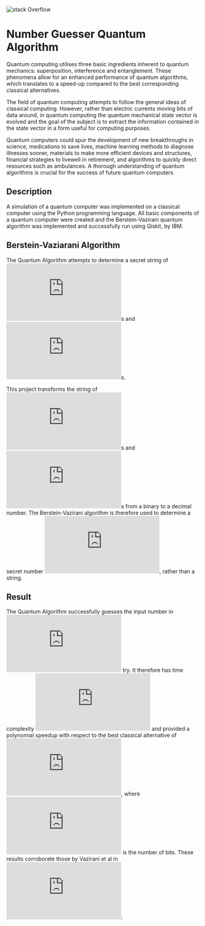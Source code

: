 ![stack Overflow](https://o.aolcdn.com/images/dims?quality=85&image_uri=https%3A%2F%2Fo.aolcdn.com%2Fimages%2Fdims%3Fcrop%3D3000%252C2000%252C0%252C0%26quality%3D85%26format%3Djpg%26resize%3D1600%252C1067%26image_uri%3Dhttp%253A%252F%252Fo.aolcdn.com%252Fhss%252Fstorage%252Fmidas%252F36514d02b27e52baa311efcbcbda2610%252F203644880%252F464270905.jpg%26client%3Da1acac3e1b3290917d92%26signature%3Da29e527af032f490baae3ac233ff2aad96f1b383&client=amp-blogside-v2&signature=d5680a0b2953c9852b41d2bc968e4cba0373530d)

# Number Guesser Quantum Algorithm

Quantum computing utilises three basic ingredients inherent to quantum mechanics: superposition, interference and entanglement. These phenomena allow for an enhanced performance of quantum algorithms, which translates to a speed-up compared to the best corresponding classical alternatives.

The  field  of  quantum  computing  attempts  to  follow  the  general  ideas  of  classical computing.   However,  rather  than  electric  currents  moving  bits  of  data  around,  in quantum  computing  the  quantum  mechanical  state  vector  is  evolved  and  the  goal of the subject is to extract the information contained in the state vector in  a  form  useful  for  computing  purposes.

Quantum  computers  could  spur  the  development  of  new  breakthroughs  in  science, medications  to  save  lives,  machine  learning  methods  to  diagnose  illnesses  sooner, materials  to  make  more  efficient  devices  and  structures,  financial  strategies  to  livewell  in  retirement,  and  algorithms  to  quickly  direct  resources  such  as  ambulances. A thorough understanding of quantum algorithms is crucial for the success of future quantum computers.


## Description

A simulation of a quantum computer was implemented on a classical computer using the Python programming language. All basic components of a quantum computer were created and the Berstein-Vazirani quantum algorithm was implemented and successfully run using Qiskit, by IBM.

## Berstein-Vaziarani Algorithm

The Quantum Algorithm attempts to determine a secret string of ![equals1](http://latex.codecogs.com/svg.latex?1)s and ![equals1](http://latex.codecogs.com/svg.latex?0)s. 


This project transforms the string of ![equals1](http://latex.codecogs.com/svg.latex?1)s and ![equals1](http://latex.codecogs.com/svg.latex?0)s from a binary to a decimal number. The Berstein-Vazirani algorithm is therefore used to determine a secret number ![real](http://latex.codecogs.com/svg.latex?n%20%5Cin%20%5Cmathbb%7BN%7D), rather than a string.

## Result

The Quantum Algorithm successfully guesses the input number in ![equals1](http://latex.codecogs.com/svg.latex?1) try. It therefore has time complexity ![real](http://latex.codecogs.com/svg.latex?O(1)) and provided a polynomial speedup with respect to the best classical alternative of ![real](http://latex.codecogs.com/svg.latex?O(N)), where ![real](http://latex.codecogs.com/svg.latex?N) is the number of bits. These results corroborate those by Vazirani et al in ![equals1](http://latex.codecogs.com/svg.latex?1992). 
